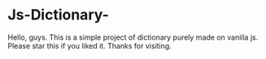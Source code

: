 # Js-Dictionary-
Hello, guys. This is a simple project of dictionary purely made on vanilla js. Please star this if you liked it. Thanks for visiting.

